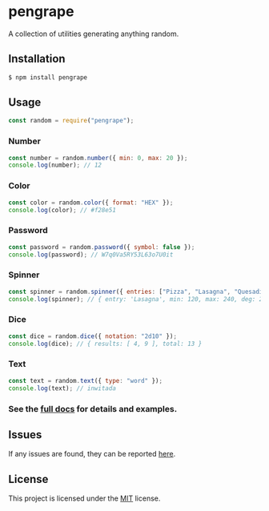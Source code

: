 # pengrape

A collection of utilities generating anything random.

## Installation

```bash
$ npm install pengrape
```

## Usage

```javascript
const random = require("pengrape");
```

### Number

```javascript
const number = random.number({ min: 0, max: 20 });
console.log(number); // 12
```

### Color

```javascript
const color = random.color({ format: "HEX" });
console.log(color); // #f28e51
```

### Password

```javascript
const password = random.password({ symbol: false });
console.log(password); // W7q0Va5RY53L63o7U0it
```

### Spinner

```javascript
const spinner = random.spinner({ entries: ["Pizza", "Lasagna", "Quesadilla"] });
console.log(spinner); // { entry: 'Lasagna', min: 120, max: 240, deg: 204, data: 120, isWinner: true }
```

### Dice

```javascript
const dice = random.dice({ notation: "2d10" });
console.log(dice); // { results: [ 4, 9 ], total: 13 }
```

### Text

```javascript
const text = random.text({ type: "word" });
console.log(text); // inwitada
```

### See the [full docs](https://pengrape.herokuapp.com/docs) for details and examples.

## Issues

If any issues are found, they can be reported [here](https://github.com/hasan-alper/pengrape-package/issues).

## License

This project is licensed under the [MIT](LICENSE) license.
